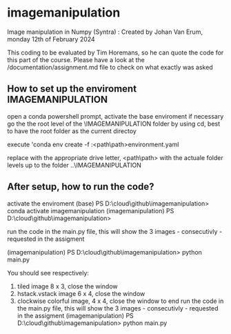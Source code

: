 # imagemanipulation
Image manipulation in Numpy (Syntra) : Created by Johan Van Erum, monday 12th of February 2024

This coding to be evaluated by Tim Horemans, so he can quote the code for this part of the course.
Please have a look at the /documentation/assignment.md file to check on what exactly was asked 

## How to set up the enviroment IMAGEMANIPULATION
open a conda powershell prompt, activate the base enviroment if necessary 
go the the root level of the \IMAGEMANIPULATION folder by using cd, best to have the root folder as the current directoy

execute 'conda env create -f <drive>:<path\path\>environment.yaml

replace <drive> with the appropriate drive letter, <path\path\> with the 
actuale folder levels up to the folder ..\IMAGEMANIPULATION

## After setup, how to run the code?

activate the enviroment 
(base) PS D:\cloud\github\imagemanipulation> conda activate imagemanipulation
(imagemanipulation) PS D:\cloud\github\imagemanipulation>

run the code in the main.py file, this will show the 3 images - consecutivly - requested in the assigment

(imagemanipulation) PS D:\cloud\github\imagemanipulation> python main.py

You should see respectively:
1. tiled image 8 x 3, close the window
2. hstack.vstack image 6 x 4, close the window
3. clockwise colorful image, 4 x 4, close the window to end
run the code in the main.py file, this will show the 3 images - consecutivly - requested in the assigment
(imagemanipulation) PS D:\cloud\github\imagemanipulation> python main.py



